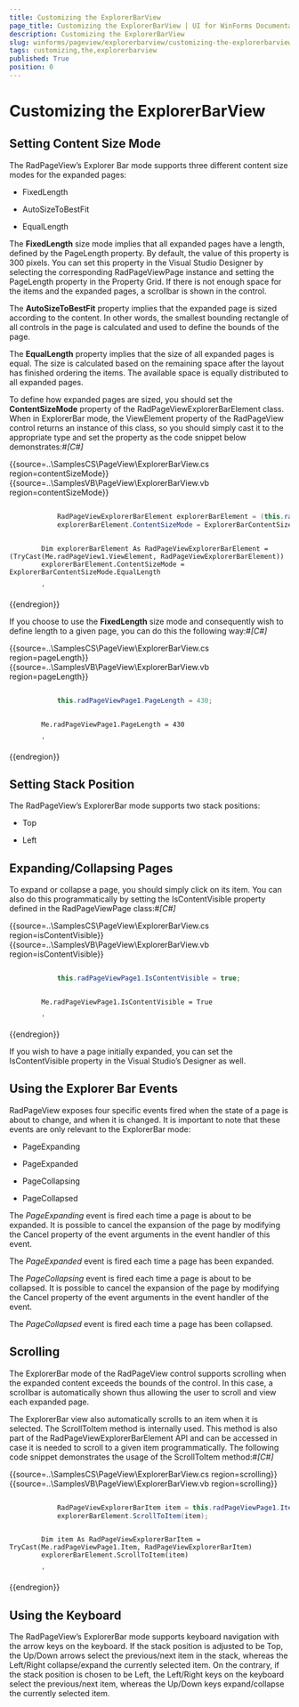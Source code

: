 ```yaml
---
title: Customizing the ExplorerBarView
page_title: Customizing the ExplorerBarView | UI for WinForms Documentation
description: Customizing the ExplorerBarView
slug: winforms/pageview/explorerbarview/customizing-the-explorerbarview
tags: customizing,the,explorerbarview
published: True
position: 0
---
```


# Customizing the ExplorerBarView



## Setting Content Size Mode

The RadPageView’s Explorer Bar mode supports three different content size modes for the expanded pages:

* FixedLength

* AutoSizeToBestFit

* EqualLength

The __FixedLength__ size mode implies that all expanded pages have a length, defined by the PageLength property.
        By default, the value of this property is 300 pixels. You can set this property in the Visual Studio Designer by selecting the corresponding
        RadPageViewPage instance and setting the PageLength property in the Property Grid. If there is not enough space for the items and the expanded
        pages, a scrollbar is shown in the control.

The __AutoSizeToBestFit__ property implies that the expanded page is sized according to the content. In other words,
        the smallest bounding rectangle of all controls in the page is calculated and used to define the bounds of the page.

The __EqualLength__ property implies that the size of all expanded pages is equal. The size is calculated based on
        the remaining space after the layout has finished ordering the items. The available space is equally distributed to all expanded pages.

To define how expanded pages are sized, you should set the __ContentSizeMode__ property of the RadPageViewExplorerBarElement class.
        When in ExplorerBar mode, the ViewElement property of the RadPageView control returns an instance of this class, so you should simply cast it to the
        appropriate type and set the property as the code snippet below demonstrates:#_[C#]_

	



{{source=..\SamplesCS\PageView\ExplorerBarView.cs region=contentSizeMode}} 
{{source=..\SamplesVB\PageView\ExplorerBarView.vb region=contentSizeMode}} 

````C#

            RadPageViewExplorerBarElement explorerBarElement = (this.radPageView1.ViewElement as RadPageViewExplorerBarElement);
            explorerBarElement.ContentSizeMode = ExplorerBarContentSizeMode.EqualLength;
````
````VB.NET

        Dim explorerBarElement As RadPageViewExplorerBarElement = (TryCast(Me.radPageView1.ViewElement, RadPageViewExplorerBarElement))
        explorerBarElement.ContentSizeMode = ExplorerBarContentSizeMode.EqualLength

        '
````

{{endregion}} 




If you choose to use the __FixedLength__ size mode and consequently wish to define length to a given page,
        you can do this the following way:#_[C#]_

	



{{source=..\SamplesCS\PageView\ExplorerBarView.cs region=pageLength}} 
{{source=..\SamplesVB\PageView\ExplorerBarView.vb region=pageLength}} 

````C#

            this.radPageViewPage1.PageLength = 430;
````
````VB.NET

        Me.radPageViewPage1.PageLength = 430

        '
````

{{endregion}} 




## Setting Stack Position

The RadPageView’s ExplorerBar mode supports two stack positions:

* Top

* Left

## Expanding/Collapsing Pages

To expand or collapse a page, you should simply click on its item. You can also do this programmatically by setting the
        IsContentVisible property defined in the RadPageViewPage class:#_[C#]_

	



{{source=..\SamplesCS\PageView\ExplorerBarView.cs region=isContentVisible}} 
{{source=..\SamplesVB\PageView\ExplorerBarView.vb region=isContentVisible}} 

````C#

            this.radPageViewPage1.IsContentVisible = true;
````
````VB.NET

        Me.radPageViewPage1.IsContentVisible = True

        '
````

{{endregion}} 




If you wish to have a page initially expanded, you can set the IsContentVisible property in the Visual Studio’s Designer as well.

## Using the Explorer Bar Events

RadPageView exposes four specific events fired when the state of a page is about to change, and when it is changed.
        It is important to note that these events are only relevant to the ExplorerBar mode:

* PageExpanding

* PageExpanded

* PageCollapsing

* PageCollapsed

The *PageExpanding* event is fired each time a page is about to be expanded. It is possible to cancel the expansion
        of the page by modifying the Cancel property of the event arguments in the event handler of this event.

The *PageExpanded* event is fired each time a page has been expanded.

The *PageCollapsing* event is fired each time a page is about to be collapsed. 
        It is possible to cancel the expansion of the page by modifying the Cancel property of the event arguments in the event handler of the event.

The *PageCollapsed* event is fired each time a page has been collapsed.

## Scrolling

The ExplorerBar mode of the RadPageView control supports scrolling when the expanded content exceeds the bounds of the control.
        In this case, a scrollbar is automatically shown thus allowing the user to scroll and view each expanded page.

The ExplorerBar view also automatically scrolls to an item when it is selected. The ScrollToItem method is internally used.
        This method is also part of the RadPageViewExplorerBarElement API and can be accessed in case it is needed to scroll to a given item programmatically.
        The following code snippet demonstrates the usage of the ScrollToItem method:#_[C#]_

	



{{source=..\SamplesCS\PageView\ExplorerBarView.cs region=scrolling}} 
{{source=..\SamplesVB\PageView\ExplorerBarView.vb region=scrolling}} 

````C#

            RadPageViewExplorerBarItem item = this.radPageViewPage1.Item as RadPageViewExplorerBarItem;
            explorerBarElement.ScrollToItem(item);
````
````VB.NET

        Dim item As RadPageViewExplorerBarItem = TryCast(Me.radPageViewPage1.Item, RadPageViewExplorerBarItem)
        explorerBarElement.ScrollToItem(item)

        '
````

{{endregion}} 




## Using the Keyboard

The RadPageView’s ExplorerBar mode supports keyboard navigation with the arrow keys on the keyboard. If the stack position is adjusted to be Top,
        the Up/Down arrows select the previous/next item in the stack, whereas the Left/Right collapse/expand the currently selected item. On the contrary,
        if the stack position is chosen to be Left, the Left/Right keys on the keyboard select the previous/next item, whereas the Up/Down keys expand/collapse
        the currently selected item.
